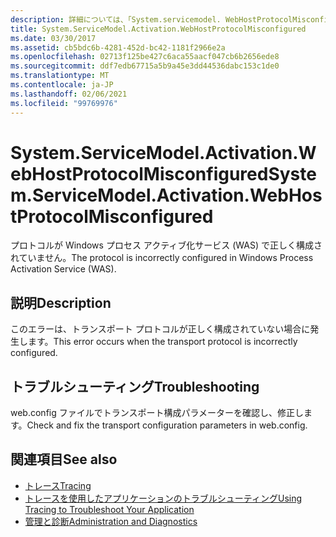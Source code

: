 ```yaml
---
description: 詳細については、「System.servicemodel. WebHostProtocolMisconfigured 構成の誤り
title: System.ServiceModel.Activation.WebHostProtocolMisconfigured
ms.date: 03/30/2017
ms.assetid: cb5bdc6b-4281-452d-bc42-1181f2966e2a
ms.openlocfilehash: 02713f125be427c6aca55aacf047cb6b2656ede8
ms.sourcegitcommit: ddf7edb67715a5b9a45e3dd44536dabc153c1de0
ms.translationtype: MT
ms.contentlocale: ja-JP
ms.lasthandoff: 02/06/2021
ms.locfileid: "99769976"
---
```

# <a name="systemservicemodelactivationwebhostprotocolmisconfigured"></a><span data-ttu-id="41e82-103">System.ServiceModel.Activation.WebHostProtocolMisconfigured</span><span class="sxs-lookup"><span data-stu-id="41e82-103">System.ServiceModel.Activation.WebHostProtocolMisconfigured</span></span>

<span data-ttu-id="41e82-104">プロトコルが Windows プロセス アクティブ化サービス (WAS) で正しく構成されていません。</span><span class="sxs-lookup"><span data-stu-id="41e82-104">The protocol is incorrectly configured in Windows Process Activation Service (WAS).</span></span>  
  
## <a name="description"></a><span data-ttu-id="41e82-105">説明</span><span class="sxs-lookup"><span data-stu-id="41e82-105">Description</span></span>  

 <span data-ttu-id="41e82-106">このエラーは、トランスポート プロトコルが正しく構成されていない場合に発生します。</span><span class="sxs-lookup"><span data-stu-id="41e82-106">This error occurs when the transport protocol is incorrectly configured.</span></span>  
  
## <a name="troubleshooting"></a><span data-ttu-id="41e82-107">トラブルシューティング</span><span class="sxs-lookup"><span data-stu-id="41e82-107">Troubleshooting</span></span>  

 <span data-ttu-id="41e82-108">web.config ファイルでトランスポート構成パラメーターを確認し、修正します。</span><span class="sxs-lookup"><span data-stu-id="41e82-108">Check and fix the transport configuration parameters in web.config.</span></span>  
  
## <a name="see-also"></a><span data-ttu-id="41e82-109">関連項目</span><span class="sxs-lookup"><span data-stu-id="41e82-109">See also</span></span>

- [<span data-ttu-id="41e82-110">トレース</span><span class="sxs-lookup"><span data-stu-id="41e82-110">Tracing</span></span>](index.md)
- [<span data-ttu-id="41e82-111">トレースを使用したアプリケーションのトラブルシューティング</span><span class="sxs-lookup"><span data-stu-id="41e82-111">Using Tracing to Troubleshoot Your Application</span></span>](using-tracing-to-troubleshoot-your-application.md)
- [<span data-ttu-id="41e82-112">管理と診断</span><span class="sxs-lookup"><span data-stu-id="41e82-112">Administration and Diagnostics</span></span>](../index.md)
